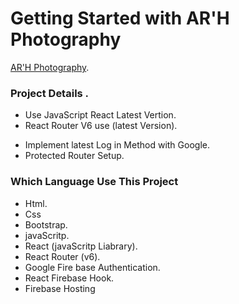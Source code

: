 # Getting Started with AR'H Photography

[AR'H Photography](https://independent-service-prov-34e04.web.app/).

### Project Details .

- Use JavaScript React Latest Vertion.
- React Router V6 use (latest Version).

* Implement latest Log in Method with Google.
* Protected Router Setup.

### Which Language Use This Project

- Html.
- Css
- Bootstrap.
- javaScritp.
- React (javaScritp Liabrary).
- React Router (v6).
- Google Fire base Authentication.
- React Firebase Hook.
- Firebase Hosting
